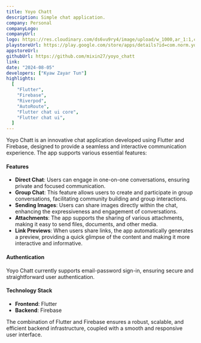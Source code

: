 ```yaml
---
title: Yoyo Chatt
description: Simple chat application.
company: Personal
companyLogo:
companyUrl:
logo: https://res.cloudinary.com/ds6vu9ry4/image/upload/w_1000,ar_1:1,c_fill,g_auto,e_art:hokusai/v1722995657/projects/14_gsgiwh.png
playstoreUrl: https://play.google.com/store/apps/details?id=com.norm.yoyo_chatt
appstoreUrl:
githubUrl: https://github.com/mixin27/yoyo_chatt
link:
date: "2024-08-05"
developers: ["Kyaw Zayar Tun"]
highlights:
  [
    "Flutter",
    "Firebase",
    "Riverpod",
    "AutoRoute",
    "Flutter chat ui core",
    "Flutter chat ui",
  ]
---
```


Yoyo Chatt is an innovative chat application developed using Flutter and Firebase, designed to provide a seamless and interactive communication experience. The app supports various essential features:

#### Features

- **Direct Chat**: Users can engage in one-on-one conversations, ensuring private and focused communication.
- **Group Chat**: This feature allows users to create and participate in group conversations, facilitating community building and group interactions.
- **Sending Images**: Users can share images directly within the chat, enhancing the expressiveness and engagement of conversations.
- **Attachments**: The app supports the sharing of various attachments, making it easy to send files, documents, and other media.
- **Link Previews**: When users share links, the app automatically generates a preview, providing a quick glimpse of the content and making it more interactive and informative.

#### Authentication

Yoyo Chatt currently supports email-password sign-in, ensuring secure and straightforward user authentication.

#### Technology Stack

- **Frontend**: Flutter
- **Backend**: Firebase

The combination of Flutter and Firebase ensures a robust, scalable, and efficient backend infrastructure, coupled with a smooth and responsive user interface.
